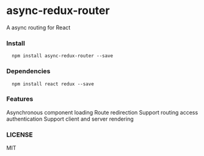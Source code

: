 # async-redux-router
  A async routing for React

### Install
  ```
    npm install async-redux-router --save
  ```

### Dependencies
  ```
    npm install react redux --save
  ```

### Features
  Asynchronous component loading
  Route redirection
  Support routing access authentication
  Support client and server rendering

### LICENSE
  MIT
